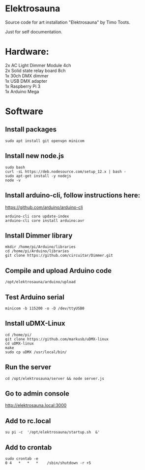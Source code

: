 # Elektrosauna
Source code for art installation "Elektrosauna" by Timo Toots.

Just for self documentation.

# Hardware:

2x AC Light Dimmer Module 4ch  
2x Solid state relay board 8ch  
1x 30ch DMX dimmer  
1x USB DMX adapter  
1x Raspberry Pi 3  
1x Arduino Mega  

# Software

## Install packages
```
sudo apt install git openvpn minicom
```
## Install new node.js
```
sudo bash  
curl -sL https://deb.nodesource.com/setup_12.x | bash -  
sudo apt-get install -y nodejs  
node -v  
```

## Install arduino-cli, follow instructions here:
https://github.com/arduino/arduino-cli
```
arduino-cli core update-index  
arduino-cli core install arduino:avr  
```
## Install Dimmer library
```
mkdir /home/pi/Arduino/libraries
cd /home/pi/Arduino/libraries  
git clone https://github.com/circuitar/Dimmer.git  
```
## Compile and upload Arduino code
```
/opt/elektrosauna/arduino/upload  
```

## Test Arduino serial
```
minicom -b 115200 -o -D /dev/ttyUSB0  
```

## Install uDMX-Linux
```
cd /home/pi/  
git clone https://github.com/markusb/uDMX-linux  
cd uDMX-linux  
make  
sudo cp uDMX /usr/local/bin/  
```

## Run the server
```
cd /opt/elektrosauna/server && node server.js
```

## Go to admin console
http://elektrosauna.local:3000

## Add to rc.local
```
su pi -c  '/opt/elektrosauna/startup.sh  &'
```

## Add to crontab
```
sudo crontab -e
0 4   *   *   *    /sbin/shutdown -r +5
```

